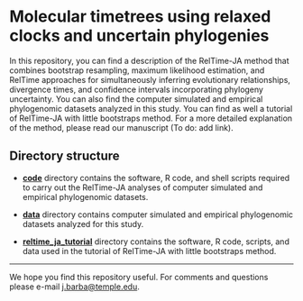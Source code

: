 # Molecular timetrees using relaxed clocks and uncertain phylogenies

In this repository, you can find a description of the RelTime-JA method that combines bootstrap resampling, maximum likelihood estimation, and RelTime approaches for simultaneously inferring evolutionary relationships, divergence times, and confidence intervals incorporating phylogeny uncertainty. You can also find the computer simulated and empirical phylogenomic datasets analyzed in this study. You can find as well a tutorial of RelTime-JA with little bootstraps method. For a more detailed explanation of the method, please read our manuscript (To do: add link).

## Directory structure

   * **<a href="https://github.com/josebarbamontoya/pu_dating/blob/80e85061c0967d1448ce6a10cad7c2cdf175cb33/code//">code</a>** directory contains the software, R code, and shell scripts required to carry out the RelTime-JA analyses of computer simulated and empirical phylogenomic datasets.
   
   * **<a href="https://github.com/josebarbamontoya/pu_dating/blob/0c2863b5a356046dec989dfb2b980504f6c39d9d/data/">data</a>** directory contains computer simulated and empirical phylogenomic datasets analyzed for this study.
   
   * **<a href="https://github.com/josebarbamontoya/pu_dating/blob/80e85061c0967d1448ce6a10cad7c2cdf175cb33/reltime-ja_tutorial/">reltime_ja_tutorial</a>** directory contains the software, R code, scripts, and data used in the tutorial of RelTime-JA with little bootstraps method.

---
We hope you find this repository useful. For comments and questions please e-mail j.barba@temple.edu.
